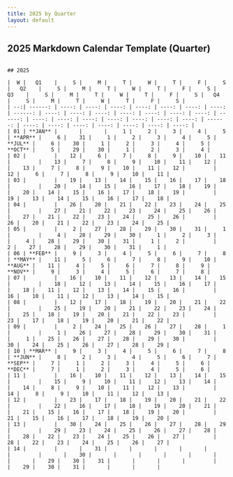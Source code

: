 ```yaml
---
title: 2025 by Quarter
layout: default
---
```


## 2025 Markdown Calendar Template (Quarter)

<pre><code>
## 2025

|  W |   Q1    |     S |     M |     T |     W |     T |     F |     S |   Q2    |     S |     M |     T |     W |     T |     F |     S |   Q3    |     S |     M |     T |     W |     T |     F |     S |   Q4    |     S |     M |     T |     W |     T |     F |     S |
| --:| ------: | ----: | ----: | ----: | ----: | ----: | ----: | ----: | ------: | ----: | ----: | ----: | ----: | ----: | ----: | ----: | ------: | ----: | ----: | ----: | ----: | ----: | ----: | ----: | ------: | ----: | ----: | ----: | ----: | ----: | ----: | ----: |
| 01 | **JAN** |       |       |     1 |     2 |     3 |     4 |     5 | **APR** |     6 |    31 |     1 |     2 |     3 |     4 |     5 | **JUL** |     6 |    30 |     1 |     2 |     3 |     4 |     5 | **OCT** |     5 |    29 |    30 |     1 |     2 |     3 |     4 |
| 02 |         |    12 |     6 |     7 |     8 |     9 |    10 |    11 |         |    13 |     7 |     8 |     9 |    10 |    11 |    12 |         |    13 |     7 |     8 |     9 |    10 |    11 |    12 |         |    12 |     6 |     7 |     8 |     9 |    10 |    11 |
| 03 |         |    19 |    13 |    14 |    15 |    16 |    17 |    18 |         |    20 |    14 |    15 |    16 |    17 |    18 |    19 |         |    20 |    14 |    15 |    16 |    17 |    18 |    19 |         |    19 |    13 |    14 |    15 |    16 |    17 |    18 |
| 04 |         |    26 |    20 |    21 |    22 |    23 |    24 |    25 |         |    27 |    21 |    22 |    23 |    24 |    25 |    26 |         |    27 |    21 |    22 |    23 |    24 |    25 |    26 |         |    26 |    20 |    21 |    22 |    23 |    24 |    25 |
| 05 |         |     2 |    27 |    28 |    29 |    30 |    31 |     1 |         |     4 |    28 |    29 |    30 |     1 |     2 |     3 |         |     4 |    28 |    29 |    30 |    31 |     1 |     2 |         |     2 |    27 |    28 |    29 |    30 |    31 |     1 |
| 06 | **FEB** |     9 |     3 |     4 |     5 |     6 |     7 |     8 | **MAY** |    11 |     5 |     6 |     7 |     8 |     9 |    10 | **AUG** |    11 |     4 |     5 |     6 |     7 |     8 |     9 | **NOV** |     9 |     3 |     4 |     5 |     6 |     7 |     8 |
| 07 |         |    16 |    10 |    11 |    12 |    13 |    14 |    15 |         |    18 |    12 |    13 |    14 |    15 |    16 |    17 |         |    18 |    11 |    12 |    13 |    14 |    15 |    16 |         |    16 |    10 |    11 |    12 |    13 |    14 |    15 |
| 08 |         |    12 |    17 |    18 |    19 |    20 |    21 |    22 |         |    25 |    19 |    20 |    21 |    22 |    23 |    24 |         |    25 |    18 |    19 |    20 |    21 |    22 |    23 |         |    23 |    17 |    18 |    19 |    20 |    21 |    22 |
| 09 |         |     2 |    24 |    25 |    26 |    27 |    28 |     1 |         |     1 |    26 |    27 |    28 |    29 |    30 |    31 |         |     1 |    25 |    26 |    27 |    28 |    29 |    30 |         |    30 |    24 |    25 |    26 |    27 |    28 |    29 |
| 10 | **MAR** |     9 |     3 |     4 |     5 |     6 |     7 |     8 | **JUN** |     8 |     2 |     3 |     4 |     5 |     6 |     7 | **SEP** |     7 |     1 |     2 |     3 |     4 |     5 |     6 | **DEC** |     7 |     1 |     2 |     3 |     4 |     5 |     6 |
| 11 |         |    16 |    10 |    11 |    12 |    13 |    14 |    15 |         |    15 |     9 |    10 |    11 |    12 |    13 |    14 |         |    14 |     8 |     9 |    10 |    11 |    12 |    13 |         |    14 |     8 |     9 |    10 |    11 |    12 |    13 |
| 12 |         |    23 |    17 |    18 |    19 |    20 |    21 |    22 |         |    22 |    16 |    17 |    18 |    19 |    20 |    21 |         |    21 |    15 |    16 |    17 |    18 |    19 |    20 |         |    21 |    15 |    16 |    17 |    18 |    19 |    20 |
| 13 |         |    30 |    24 |    25 |    26 |    27 |    28 |    29 |         |    29 |    23 |    24 |    25 |    26 |    27 |    28 |         |    28 |    22 |    23 |    24 |    25 |    26 |    27 |         |    28 |    22 |    23 |    24 |    25 |    26 |    27 |
| 14 |         |       |    31 |       |       |       |       |       |         |       |    30 |       |       |       |       |       |         |       |    29 |    30 |    31 |       |       |       |         |       |    29 |    30 |    31 |       |       |       |
  
</code></pre>
